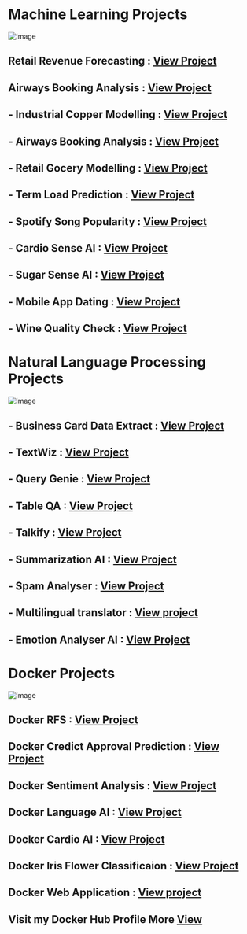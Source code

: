 # Machine Learning Projects

![image](https://github.com/praveendecode/Docker_ML_NLP_Projects/assets/95226524/f04da991-a735-4114-aa3c-ec60798b7fe4)


##  Retail Revenue Forecasting     : [View Project](https://github.com/praveendecode/Retail-Revenue-Forecasting)

## Airways Booking Analysis        : [View Project](https://github.com/praveendecode/Airways-booking-analysis)

## - Industrial Copper Modelling : [View Project](https://github.com/praveendecode/Industrial_Copper_Modeling)

## - Airways Booking Analysis    : [View Project](https://github.com/praveendecode/Airways-booking-analysis)

## - Retail Gocery Modelling     : [View Project](https://github.com/praveendecode/Retail-grocery-industry)
 
## - Term Load Prediction        : [View Project](https://github.com/praveendecode/Term_Load_Predictor)
 
## - Spotify Song Popularity     : [View Project](https://github.com/praveendecode/Spotify-Popularity-Predictor)
 
## - Cardio Sense AI             : [View Project](https://github.com/praveendecode/CardioSense_AI)
 
## - Sugar Sense AI              : [View Project](https://github.com/praveendecode/Sugar-Sense-AI)
 
## - Mobile App Dating           : [View Project](https://github.com/praveendecode/Mobile-dating-app)
 
## - Wine Quality Check          : [View Project](https://github.com/praveendecode/WineQualityPrediction)


# Natural Language Processing Projects

![image](https://github.com/praveendecode/Textwiz/assets/95226524/916abc3d-f61c-4a3c-a04c-a6ab7c3db7ef)


## - Business Card Data Extract  : [View Project](https://github.com/praveendecode/BizCardX)

## - TextWiz                       : [View Project](https://github.com/praveendecode/Textwiz)
 
## - Query Genie                 : [View Project](https://github.com/praveendecode/QueryGenie)
 
## - Table QA                    : [View Project](https://github.com/praveendecode/TabulaQA)
 
## - Talkify                     : [View Project](https://github.com/praveendecode/talkify)
 
## - Summarization AI            : [View Project](https://github.com/praveendecode/SummarixAI)
 
## - Spam Analyser               : [View Project](https://github.com/praveendecode/spamalyzer/tree/main)
 
## - Multilingual translator     : [View project](https://github.com/praveendecode/multilingual-translator_AI)
 
## - Emotion Analyser AI         : [View Project](https://github.com/praveendecode/emotion-analyzer-AI)



# Docker Projects

![image](https://github.com/praveendecode/Docker_ML_NLP_Projects/assets/95226524/2754b66d-11b7-4b55-9e5c-33ef37d72a10)


## Docker RFS                         : [View Project](https://github.com/praveendecode/Docker-rfs)

## Docker Credict Approval Prediction : [View Project](https://github.com/praveendecode/docker-credit-card-prediction)
 
## Docker Sentiment Analysis          : [View Project](https://github.com/praveendecode/docker-sentiment-ai)
 
## Docker Language AI                 : [View Project](https://github.com/praveendecode/Docker-languge-ai)
 
## Docker Cardio AI                   : [View Project](https://github.com/praveendecode/docker-ml-cardio-ai)
 
## Docker Iris Flower Classificaion   : [View Project](https://github.com/praveendecode/docker-iris-ml-app)
 
## Docker Web Application             : [View project](https://github.com/praveendecode/Docker_webapplication)

## Visit my Docker Hub Profile More [View](https://hub.docker.com/u/praveendecode) 







